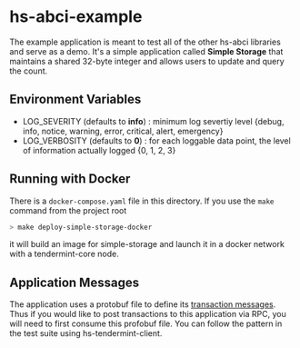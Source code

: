 # hs-abci-example

The example application is meant to test all of the other hs-abci libraries and serve as a demo.
It's a simple application called **Simple Storage** that maintains a shared 32-byte integer and
allows users to update and query the count.

## Environment Variables
- LOG_SEVERITY (defaults to **info**) : minimum log severtiy level {debug, info, notice, warning, error, critical, alert, emergency}
- LOG_VERBOSITY (defaults to **0**) : for each loggable data point, the level of information actually logged {0, 1, 2, 3}

## Running with Docker
There is a `docker-compose.yaml` file in this directory. If you use the `make` command from the project root

```bash
> make deploy-simple-storage-docker
```

it will build an image for simple-storage and launch it in a docker network
with a tendermint-core node.

## Application Messages
The application uses a protobuf file to define its [transaction messages](https://github.com/f-o-a-m/kepler/blob/master/hs-abci-docs/simple-storage/protos/simple-storage/messages.proto). Thus if you would like to post transactions to this application via RPC, you will need to first consume
this profobuf file. You can follow the pattern in the test suite using hs-tendermint-client.

